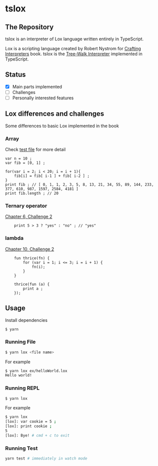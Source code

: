 # tslox

## The Repository

tslox is an interpreter of Lox language written entirely in TypeScript.

Lox is a scripting language created by Robert Nystrom for [Crafting Interpreters](https://craftinginterpreters.com/) book. tslox is the [Tree-Walk Interpreter](https://craftinginterpreters.com/a-tree-walk-interpreter.html) implemented in TypeScript.

## Status

- [x] Main parts implemented
- [ ] Challenges
- [ ] Personally interested features

## Lox differences and challenges

Some differences to basic Lox implemented in the book

### Array

Check [test file](https://github.com/williamsk91/tslox/blob/main/test/feat/array.test.ts) for more detail

```
var n = 10 ;
var fib = [0, 1] ;

for(var i = 2; i < 20; i = i + 1){
    fib[i] = fib[ i-1 ] + fib[ i-2 ] ;
}
print fib ; // [ 0, 1, 1, 2, 3, 5, 8, 13, 21, 34, 55, 89, 144, 233, 377, 610, 987, 1597, 2584, 4181 ]
print fib.length ; // 20
```

### Ternary operator

[Chapter 6, Challenge 2](https://craftinginterpreters.com/parsing-expressions.html#challenges)

```
    print 5 > 3 ? "yes" : "no" ; // "yes"
```

### lambda

[Chapter 10, Challenge 2](https://craftinginterpreters.com/functions.html#challenges)

```
    fun thrice(fn) {
        for (var i = 1; i <= 3; i = i + 1) {
            fn(i);
        }
    }

    thrice(fun (a) {
        print a ;
    });
```

## Usage

Install dependencies

```bash
$ yarn
```

### Running File

```bash
$ yarn lox <file name>
```

For example

```bash
$ yarn lox ex/helloWorld.lox
Hello world!
```

### Running REPL

```bash
$ yarn lox
```

For example

```bash
$ yarn lox
[lox]: var cookie = 5 ;
[lox]: print cookie ;
5
[lox]: Bye! # cmd + c to exit
```

### Running Test

```bash
yarn test # immediately in watch mode
```
